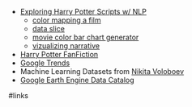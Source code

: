 - [Exploring Harry Potter Scripts w/ NLP](https://github.com/mhl343/HarryPotterAnalysis/blob/master/HARRY_POTTER_HACKATHON_PROJECT_FINAL%20(1).ipynb)
	- [color mapping a film](https://andrisgauracs.medium.com/generating-color-palettes-from-movies-with-python-16503077c025)
	- [data slice](https://medium.com/data-slice)
	- [movie color bar chart generator](https://gist.github.com/anthony-wang/a067948ad8aa73510562cf9f5bc51d62)
	- [vizualizing narrative](http://nbilenko.com/projects/narrative.html)
- [Harry Potter FanFiction](https://github.com/janelleshane/harry-potter-fanfic-dataset)
- [Google Trends](https://googletrends.github.io/)
- Machine Learning Datasets from [Nikita Voloboev](https://wiki.nikitavoloboev.xyz/machine-learning/datasets)
- [Google Earth Engine Data Catalog](https://developers.google.com/earth-engine/datasets/)

#links 